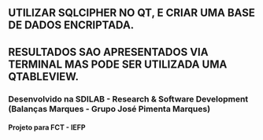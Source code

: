 ## UTILIZAR SQLCIPHER NO QT, E CRIAR UMA BASE DE DADOS ENCRIPTADA.
## RESULTADOS SAO APRESENTADOS VIA TERMINAL MAS PODE SER UTILIZADA UMA QTABLEVIEW.

### Desenvolvido na SDILAB - Research & Software Development (Balanças Marques - Grupo José Pimenta Marques)
#### Projeto para FCT - IEFP
